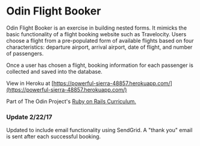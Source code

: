 # Odin Flight Booker

Odin Flight Booker is an exercise in building nested forms.  It mimicks the basic functionality of a flight booking website such as Travelocity.  Users choose a flight from a pre-populated form of available flights based on four characteristics: departure airport, arrival airport, date of flight, and number of passengers.  

Once a user has chosen a flight, booking information for each passenger is collected and saved into the database.


View in Heroku at [https://powerful-sierra-48857.herokuapp.com/](https://powerful-sierra-48857.herokuapp.com/)

Part of The Odin Project's [Ruby on Rails Curriculum.](http://www.theodinproject.com/courses/ruby-on-rails/lessons/advanced-forms)

### Update 2/22/17
Updated to include email functionality using SendGrid.  A "thank you" email is sent after each successful booking.